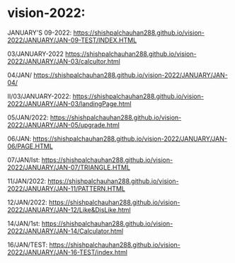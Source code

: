 # vision-2022:
JANUARY'S 09-2022:       https://shishpalchauhan288.github.io/vision-2022/JANUARY/JAN-09-TEST/INDEX.HTML
 
 
 03/JANUARY-2022        https://shishpalchauhan288.github.io/vision-2022/JANUARY/JAN-03/calcultor.html 
 
 04/JAN/               https://shishpalchauhan288.github.io/vision-2022/JANUARY/JAN-04/
 
                   
II/03/JANUARY-2022:     https://shishpalchauhan288.github.io/vision-2022/JANUARY/JAN-03/landingPage.html
 
 
 
 05/JAN/2022:          https://shishpalchauhan288.github.io/vision-2022/JANUARY/JAN-05/upgrade.html
 
 
 06/JAN:              https://shishpalchauhan288.github.io/vision-2022/JANUARY/JAN-06/PAGE.HTML
 
 
 
 07/JAN/Ist:           https://shishpalchauhan288.github.io/vision-2022/JANUARY/JAN-07/TRIANGLE.HTML
 
 
 
 
 
 11/JAN/2022:        https://shishpalchauhan288.github.io/vision-2022/JANUARY/JAN-11/PATTERN.HTML




12/JAN/2022:        https://shishpalchauhan288.github.io/vision-2022/JANUARY/JAN-12/Like&DisLike.html



14/JAN/1st:         https://shishpalchauhan288.github.io/vision-2022/JANUARY/JAN-14/Calculator.html

16/JAN/TEST:      https://shishpalchauhan288.github.io/vision-2022/JANUARY/JAN-16-TEST/index.html




    
     
     
     
     
     
     
     
     
     
     
     
     
     
     
     
     
     
     
     
     
     
